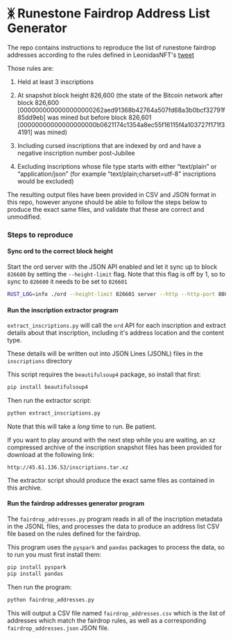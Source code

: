 # ᛤ Runestone Fairdrop Address List Generator

The repo contains instructions to reproduce the list of runestone fairdrop addresses according to the rules defined in LeonidasNFT's [tweet](https://twitter.com/LeonidasNFT/status/1751374137421934872)

Those rules are:
1. Held at least 3 inscriptions

2. At snapshot block height 826,600 (the state of the Bitcoin network after block 826,600 [0000000000000000000262aed91368b42764a507fd68a3b0bcf32791f85dd9eb] was mined but before block 826,601 [00000000000000000000b0621174c1354a8ec55f16115f4a103727f171f34191] was mined)

3. Including cursed inscriptions that are indexed by ord and have a negative inscription number post-Jubilee

4. Excluding inscriptions whose file type starts with either “text/plain” or “application/json” (for example “text/plain;charset=utf-8” inscriptions would be excluded)

The resulting output files have been provided in CSV and JSON format in this repo, however anyone should be able to follow the steps below to produce the exact same files, and validate that these are correct and unmodified.

### Steps to reproduce

#### Sync ord to the correct block height
Start the ord server with the JSON API enabled and let it sync up to block `826600` by setting the `--height-limit` flag. Note that this flag is off by 1, so to sync to `826600` it needs to be set to `826601`

```bash
RUST_LOG=info ./ord --height-limit 826601 server --http --http-port 8080 --enable-json-api
```

#### Run the inscription extractor program
`extract_inscriptions.py` will call the `ord` API for each inscription and extract details about that inscription, including it's address location and the content type.

These details will be written out into JSON Lines (JSONL) files in the `inscriptions` directory

This script requires the `beautifulsoup4` package, so install that first:
```bash
pip install beautifulsoup4
```

Then run the extractor script:
```bash
python extract_inscriptions.py
```

Note that this will take a _long_ time to run. Be patient.

If you want to play around with the next step while you are waiting, an xz compressed archive of the inscription snapshot files has been provided for download at the following link:
```
http://45.61.136.53/inscriptions.tar.xz
```

The extractor script should produce the exact same files as contained in this archive.

#### Run the fairdrop addresses generator program
The `fairdrop_addresses.py` program reads in all of the inscription metadata in the JSONL files, and processes the data to produce an address list CSV file based on the rules defined for the fairdrop.

This program uses the `pyspark` and `pandas` packages to process the data, so to run you must first install them:
```bash
pip install pyspark
pip install pandas
```

Then run the program:
```bash
python fairdrop_addresses.py
```

This will output a CSV file named `fairdrop_addresses.csv` which is the list of addresses which match the fairdrop rules, as well as a corresponding `fairdrop_addresses.json` JSON file.